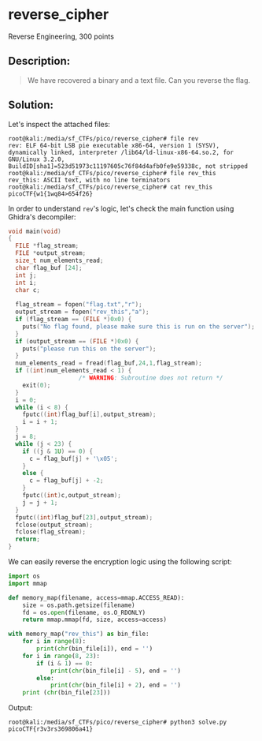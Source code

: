 # reverse_cipher
Reverse Engineering, 300 points

## Description:
> We have recovered a binary and a text file. Can you reverse the flag.

## Solution: 

Let's inspect the attached files:

```console
root@kali:/media/sf_CTFs/pico/reverse_cipher# file rev
rev: ELF 64-bit LSB pie executable x86-64, version 1 (SYSV), dynamically linked, interpreter /lib64/ld-linux-x86-64.so.2, for GNU/Linux 3.2.0, BuildID[sha1]=523d51973c11197605c76f84d4afb0fe9e59338c, not stripped
root@kali:/media/sf_CTFs/pico/reverse_cipher# file rev_this
rev_this: ASCII text, with no line terminators
root@kali:/media/sf_CTFs/pico/reverse_cipher# cat rev_this
picoCTF{w1{1wq84>654f26}
```

In order to understand `rev`'s logic, let's check the main function using Ghidra's decompiler:
```c
void main(void)
{
  FILE *flag_stream;
  FILE *output_stream;
  size_t num_elements_read;
  char flag_buf [24];
  int j;
  int i;
  char c;
  
  flag_stream = fopen("flag.txt","r");
  output_stream = fopen("rev_this","a");
  if (flag_stream == (FILE *)0x0) {
    puts("No flag found, please make sure this is run on the server");
  }
  if (output_stream == (FILE *)0x0) {
    puts("please run this on the server");
  }
  num_elements_read = fread(flag_buf,24,1,flag_stream);
  if ((int)num_elements_read < 1) {
                    /* WARNING: Subroutine does not return */
    exit(0);
  }
  i = 0;
  while (i < 8) {
    fputc((int)flag_buf[i],output_stream);
    i = i + 1;
  }
  j = 8;
  while (j < 23) {
    if ((j & 1U) == 0) {
      c = flag_buf[j] + '\x05';
    }
    else {
      c = flag_buf[j] + -2;
    }
    fputc((int)c,output_stream);
    j = j + 1;
  }
  fputc((int)flag_buf[23],output_stream);
  fclose(output_stream);
  fclose(flag_stream);
  return;
}
```

We can easily reverse the encryption logic using the following script:

```python
import os
import mmap

def memory_map(filename, access=mmap.ACCESS_READ):
    size = os.path.getsize(filename)
    fd = os.open(filename, os.O_RDONLY)
    return mmap.mmap(fd, size, access=access)

with memory_map("rev_this") as bin_file:
    for i in range(8):
        print(chr(bin_file[i]), end = '')
    for i in range(8, 23):
        if (i & 1) == 0:
            print(chr(bin_file[i] - 5), end = '')
        else:
            print(chr(bin_file[i] + 2), end = '')
    print (chr(bin_file[23]))
```

Output:
```console
root@kali:/media/sf_CTFs/pico/reverse_cipher# python3 solve.py
picoCTF{r3v3rs369806a41}
```
